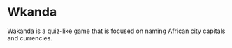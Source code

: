 # Wkanda
Wakanda is a quiz-like game that is focused on naming African city capitals and currencies. 
